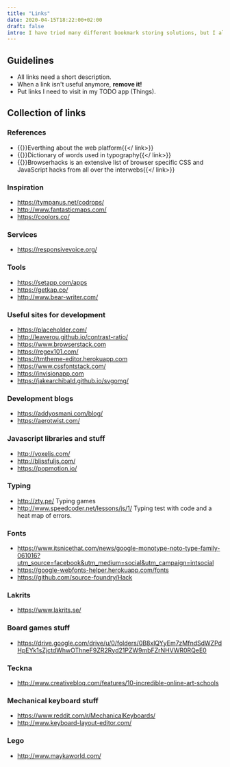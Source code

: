 ```yaml
---
title: "Links"
date: 2020-04-15T18:22:00+02:00
draft: false
intro: I have tried many different bookmark storing solutions, but I always forget them and in the end they are full of old links. I will try to go back to the basic — Normal lists of links.
---
```


## Guidelines
* All links need a short description.
* When a link isn't useful anymore, __remove it!__
* Put links I need to visit in my TODO app (Things).

## Collection of links

### References
- {{<link url="https://developer.mozilla.org" title="developer.mozilla.org">}}Everthing about the web platform{{</ link>}}
- {{<link url="https://sites.google.com/a/rosendalsgymnasiet.se/gko/typografi/typografisk-ordlista" title="Typografisk ordlista">}}Dictionary of words used in typography{{</ link>}}
- {{<link url="http://browserhacks.com/" title="browserhacks.com">}}Browserhacks is an extensive list of browser specific CSS and JavaScript hacks from all over the interwebs{{</ link>}}

### Inspiration
- https://tympanus.net/codrops/
- http://www.fantasticmaps.com/
- https://coolors.co/

### Services
- https://responsivevoice.org/

### Tools
- https://setapp.com/apps
- https://getkap.co/
- http://www.bear-writer.com/

### Useful sites for development
- https://placeholder.com/
- http://leaverou.github.io/contrast-ratio/
- https://www.browserstack.com
- https://regex101.com/
- https://tmtheme-editor.herokuapp.com
- https://www.cssfontstack.com/
- https://invisionapp.com
- https://jakearchibald.github.io/svgomg/

### Development blogs
- https://addyosmani.com/blog/
- https://aerotwist.com/

### Javascript libraries and stuff
- http://voxeljs.com/
- http://blissfuljs.com/
- https://popmotion.io/

### Typing
- http://zty.pe/ Typing games
- http://www.speedcoder.net/lessons/js/1/ Typing test with code and a heat map of errors.

### Fonts
- https://www.itsnicethat.com/news/google-monotype-noto-type-family-061016?utm_source=facebook&utm_medium=social&utm_campaign=intsocial
- https://google-webfonts-helper.herokuapp.com/fonts
- https://github.com/source-foundry/Hack

### Lakrits
- https://www.lakrits.se/

### Board games stuff
- https://drive.google.com/drive/u/0/folders/0B8xlQYyEm7zMfndSdWZPdHpEYk1sZjctdWhwOThneF9ZR2Ryd21PZW9mbFZrNHVWR0RQeE0

### Teckna
- http://www.creativebloq.com/features/10-incredible-online-art-schools

### Mechanical keyboard stuff
- https://www.reddit.com/r/MechanicalKeyboards/
- http://www.keyboard-layout-editor.com/

### Lego
- http://www.maykaworld.com/